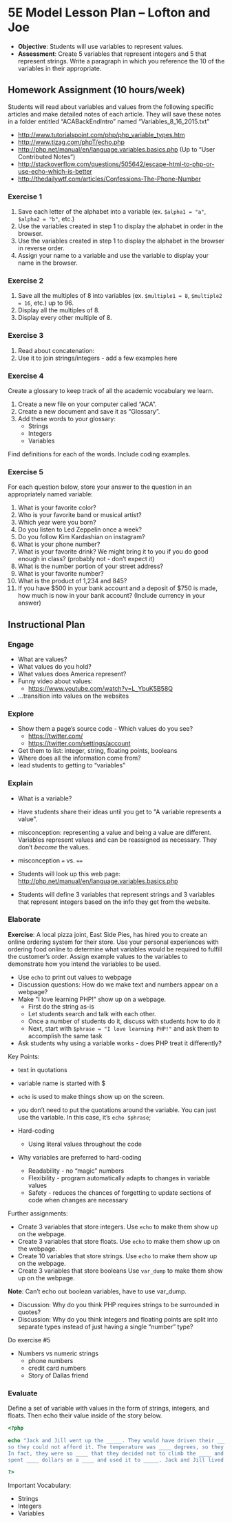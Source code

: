 # 5E Model Lesson Plan – Lofton and Joe
 
* **Objective**: Students will use variables to represent values.
* **Assessment**: Create 5 variables that represent integers and 5 that represent strings. Write a paragraph in which you reference the 10 of the variables in their appropriate. 

## Homework Assignment (10 hours/week)

Students will read about variables and values from the following specific articles and make detailed notes of each article.
They will save these notes in a folder entitled “ACABackEndIntro” named “Variables_8_16_2015.txt”

* http://www.tutorialspoint.com/php/php_variable_types.htm 
* http://www.tizag.com/phpT/echo.php 
* http://php.net/manual/en/language.variables.basics.php (Up to “User Contributed Notes”)
* http://stackoverflow.com/questions/505642/escape-html-to-php-or-use-echo-which-is-better
* http://thedailywtf.com/articles/Confessions-The-Phone-Number 

### Exercise 1

1. Save each letter of the alphabet into a variable (ex. `$alpha1 = "a"`, `$alpha2 = "b"`, etc.)
2. Use the variables created in step 1 to display the alphabet in order in the browser.
3. Use the variables created in step 1 to display the alphabet in the browser in reverse order.
4. Assign your name to a variable and use the variable to display your name in the browser.

### Exercise 2

1. Save all the multiples of 8 into variables (ex. `$multiple1 = 8`, `$multiple2 = 16`, etc.) up to 96.
2. Display all the multiples of 8. 
3. Display every other multiple of 8.

### Exercise 3

1. Read about concatenation: 
2. Use it to join strings/integers - add a few examples here

### Exercise 4

Create a glossary to keep track of all the academic vocabulary we learn.

1. Create a new file on your computer called “ACA”.
2. Create a new document and save it as “Glossary”.
3. Add these words to your glossary:
    * Strings
    * Integers
    * Variables
    
Find definitions for each of the words. Include coding examples.

### Exercise 5

For each question below, store your answer to the question in an appropriately named variable:

1. What is your favorite color?
2. Who is your favorite band or musical artist?
3. Which year were you born?
4. Do you listen to Led Zeppelin once a week?
5. Do you follow Kim Kardashian on instagram?
6. What is your phone number?
7. What is your favorite drink? We might bring it to you if you do good enough in class? (probably not - don’t expect it)
8. What is the number portion of your street address?
9. What is your favorite number?
10. What is the product of 1,234 and 845?
11. If you have $500 in your bank account and a deposit of $750 is made, how much is now in your bank account? (Include currency in your answer)

## Instructional Plan

### Engage
 
* What are values?
* What values do you hold?
* What values does America represent?
* Funny video about values:
    + https://www.youtube.com/watch?v=L_YbuK5B58Q
* ...transition into values on the websites

### Explore

* Show them a page’s source code - Which values do you see?
    + https://twitter.com/ 
    + https://twitter.com/settings/account
* Get them to list: integer, string, floating points, booleans
* Where does all the information come from?
* lead students to getting to “variables” 

### Explain

* What is a variable?
* Have students share their ideas until you get to "A variable represents a value".
* misconception: representing a value and being a value are different. Variables represent values and can be reassigned as necessary. They don’t _become_ the values.
* misconception `=` vs. `==`
* Students will look up this web page:  http://php.net/manual/en/language.variables.basics.php

* Students will define 3 variables that represent strings and 3 variables that represent integers based on the info they get from the website. 
 
### Elaborate

**Exercise**: A local pizza joint, East Side Pies, has hired you to create an online ordering system for their store. Use your personal experiences with ordering food online to determine what variables would be required to fulfill the customer’s order. Assign example values to the variables to demonstrate how you intend the variables to be used.

* Use `echo` to print out values to webpage
* Discussion questions: How do we make text and numbers appear on a webpage?
* Make "I love learning PHP!" show up on a webpage.
    + First do the string as-is
    + Let students search and talk with each other.
    + Once a number of students do it, discuss with students how to do it 
    + Next, start with `$phrase = "I love learning PHP!"` and ask them to accomplish the same task
* Ask students why using a variable works - does PHP treat it differently?

Key Points:

* text in quotations
* variable name is started with $
* `echo` is used to make things show up on the screen.
* you don’t need to put the quotations around the variable. You can just use the variable. In this case, it’s `echo $phrase`;

* Hard-coding
    + Using literal values throughout the code

* Why variables are preferred to hard-coding
    + Readability - no “magic” numbers
    + Flexibility - program automatically adapts to changes in variable values
    + Safety - reduces the chances of forgetting to update sections of code when changes are necessary

Further assignments:

* Create 3 variables that store integers. Use `echo` to make them show up on the webpage.
* Create 3 variables that store floats. Use `echo` to make them show up on the webpage.
* Create 10 variables that store strings. Use `echo` to make them show up on the webpage.
* Create 3 variables that store booleans Use `var_dump` to make them show up on the webpage.

**Note**: Can’t echo out boolean variables, have to use var_dump.

* Discussion: Why do you think PHP requires strings to be surrounded in quotes?
* Discussion: Why do you think integers and floating points are split into separate
types instead of just having a single “number” type?

Do exercise #5

* Numbers vs numeric strings
    + phone numbers
    + credit card numbers
    + Story of Dallas friend

### Evaluate

Define a set of variable with values in the form of strings, integers, and floats. Then echo their value inside of the story below. 

```php
<?php

echo "Jack and Jill went up the _____. They would have driven their ____, but it cost ____,
so they could not afford it. The temperature was ____ degrees, so they were very ____.
In fact, they were so ____ that they decided not to climb the ____ and instead
spent ____ dollars on a ____ and used it to _____. Jack and Jill lived _____ _____ ______";

?>
```

Important Vocabulary:

* Strings
* Integers
* Variables
